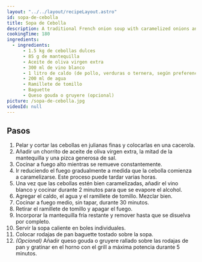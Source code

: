```yaml
---
layout: "../../layout/recipeLayout.astro"
id: sopa-de-cebolla
title: Sopa de Cebolla
description: A traditional French onion soup with caramelized onions and toasted baguette.
cookingTime: 180
ingredients:
  - ingredients:
      - 1.5 kg de cebollas dulces
      - 85 g de mantequilla
      - Aceite de oliva virgen extra
      - 300 ml de vino blanco
      - 1 litro de caldo (de pollo, verduras o ternera, según preferencia)
      - 200 ml de agua
      - Ramillete de tomillo
      - Baguette
      - Queso gouda o gruyere (opcional)
picture: /sopa-de-cebolla.jpg
videoId: null
---
```


## Pasos

1. Pelar y cortar las cebollas en julianas finas y colocarlas en una cacerola.
2. Añadir un chorrito de aceite de oliva virgen extra, la mitad de la mantequilla y una pizca generosa de sal.
3. Cocinar a fuego alto mientras se remueve constantemente.
4. Ir reduciendo el fuego gradualmente a medida que la cebolla comienza a caramelizarse. Este proceso puede tardar varias horas.
5. Una vez que las cebollas estén bien caramelizadas, añadir el vino blanco y cocinar durante 2 minutos para que se evapore el alcohol.
6. Agregar el caldo, el agua y el ramillete de tomillo. Mezclar bien.
7. Cocinar a fuego medio, sin tapar, durante 30 minutos.
8. Retirar el ramillete de tomillo y apagar el fuego.
9. Incorporar la mantequilla fría restante y remover hasta que se disuelva por completo.
10. Servir la sopa caliente en boles individuales.
11. Colocar rodajas de pan baguette tostado sobre la sopa.
12. _(Opcional)_ Añadir queso gouda o gruyere rallado sobre las rodajas de pan y gratinar en el horno con el grill a máxima potencia durante 5 minutos.

